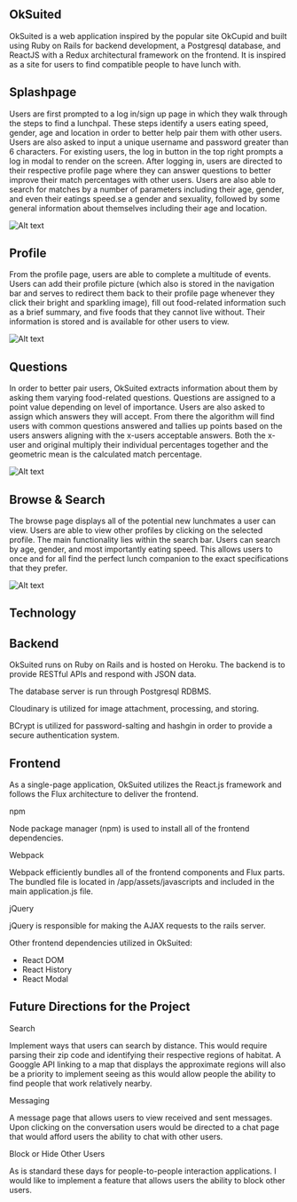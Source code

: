 ## OkSuited

OkSuited is a web application inspired by the popular site OkCupid and built using Ruby on Rails for backend development, a Postgresql database, and ReactJS with a Redux architectural framework on the frontend.  It is inspired as a site for users to find compatible people to have lunch with.


## Splashpage

Users are first prompted to a log in/sign up page in which they walk through the steps to find a lunchpal. These steps identify a users eating speed, gender, age and location in order to better help pair them with other users.  Users are also asked to input a unique username and password greater than 6 characters. For existing users, the log in button in the top right prompts a log in modal to render on the screen. After logging in, users are directed to their respective profile page where they can answer questions to better improve their match percentages with other users.  Users are also able to search for matches by a number of parameters including their age, gender, and even their eatings speed.se a gender and sexuality, followed by some general information about themselves including their age and location.

![Alt text](https://user-images.githubusercontent.com/26631708/28977072-734cda54-78f5-11e7-989f-2d8e7acbed85.png "Optional title")


## Profile

From the profile page, users are able to complete a multitude of events.  Users can add their profile picture (which also is stored in the navigation bar and serves to redirect them back to their profile page whenever they click their bright and sparkling image), fill out food-related information such as a brief summary, and five foods that they cannot live without. Their information is stored and is available for other users to view.

![Alt text](https://user-images.githubusercontent.com/26631708/28739337-05b0f39a-73af-11e7-9ddf-d25167139f7a.png "Optional title")


## Questions

In order to better pair users, OkSuited extracts information about them by asking them varying food-related questions.  Questions are assigned to a point value depending on level of importance.  Users are also asked to assign which answers they will accept. From there the algorithm will find users with common questions answered and tallies up points based on the users answers aligning with the x-users acceptable answers.  Both the x-user and original multiply their individual percentages together and the geometric mean is the calculated match percentage.

![Alt text](https://user-images.githubusercontent.com/26631708/28739330-f8ce551e-73ae-11e7-967e-01e3508ae381.png "Optional title")


## Browse & Search

The browse page displays all of the potential new lunchmates a user can view.  Users are able to view other profiles by clicking on the selected profile.  The main functionality lies within the search bar.  Users can search by age, gender, and most importantly eating speed. This allows users to once and for all find the perfect lunch companion to the exact specifications that they prefer.

![Alt text](https://user-images.githubusercontent.com/26631708/28739318-dbe89108-73ae-11e7-9277-4099678a0a03.png "Optional title")

## Technology

## Backend

OkSuited runs on Ruby on Rails and is hosted on Heroku.  The backend is to provide RESTful APIs and respond with JSON data.

The database server is run through Postgresql RDBMS.

Cloudinary is utilized for image attachment, processing, and storing.

BCrypt is utilized for password-salting and hashgin in order to provide a secure authentication system.

## Frontend

As a single-page application, OkSuited utilizes the React.js framework and follows the Flux architecture to deliver the frontend.

npm

Node package manager (npm) is used to install all of the frontend dependencies.

Webpack

Webpack efficiently bundles all of the frontend components and Flux parts. The bundled file is located in /app/assets/javascripts and included in the main application.js file.

jQuery

jQuery is responsible for making the AJAX requests to the rails server.

Other frontend dependencies utilized in OkSuited:

  * React DOM
  * React History
  * React Modal




## Future Directions for the Project

Search

Implement ways that users can search by distance.  This would require parsing their zip code and identifying their respective regions of habitat.  A Googgle API linking to a map that displays the approximate regions will also be a priority to implement seeing as this would allow people the ability to find people that work relatively nearby.

Messaging

A message page that allows users to view received and sent messages.  Upon clicking on the conversation users would be directed to a chat page that would afford users the ability to chat with other users.

Block or Hide Other Users

As is standard these days for people-to-people interaction applications. I would like to implement a feature that allows users the ability to block other users.
